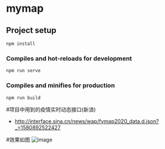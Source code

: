 # mymap

## Project setup
```
npm install
```

### Compiles and hot-reloads for development
```
npm run serve
```

### Compiles and minifies for production
```
npm run build
```
#项目中用到的疫情实时动态接口(新浪)
- http://interface.sina.cn/news/wap/fymap2020_data.d.json?_=1580892522427

#效果如图
![image](https://github.com/lishuocoder/EpidemicMap/blob/master/map.png)
